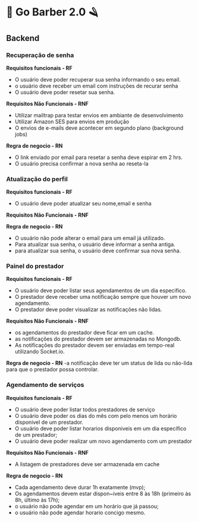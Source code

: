 # 💈 Go Barber 2.0 🪒
## Backend

### Recuperação de senha
  **Requisitos funcionais - RF**

  - O usuário deve poder recuperar sua senha informando o seu email.
  - o usuário deve receber um email com instruções de recurar senha
  - O usuário deve poder resetar sua senha.

  **Requisitos Não Funcionais - RNF**
  - Utilizar mailtrap para testar envios em ambiante de desenvolvimento
  - Utilizar Amazon SES para envios em produção
  - O envios de e-mails deve acontecer em segundo plano (background jobs)

  **Regra de negocio - RN**

  - O link enviado por email para resetar a senha deve espirar em 2 hrs.
  - O usuário precisa confirmar a nova senha ao reseta-la

### Atualização do perfil
**Requisitos funcionais - RF**
  - O usuário deve poder atualizar seu nome,email e senha

  **Requisitos Não Funcionais - RNF**


  **Regra de negocio - RN**
  - O usuário não pode alterar o email para um email já utilizado.
  - Para atualizar sua senha, o usuário deve informar a senha antiga.
  - para atualizar sua senha, o usuário deve confirmar sua nova senha.

### Painel do prestador
**Requisitos funcionais - RF**
  - O usuário deve poder listar seus agendamentos de um dia especifico.
  - O prestador deve receber uma notificação sempre que houver um novo agendamento.
  - O prestador deve poder visualizar as notificações não lidas.



  **Requisitos Não Funcionais - RNF**

  - os agendamentos do prestador deve ficar em um cache.
  - as notificações do prestador devem ser armazenadas no Mongodb.
  - As notificações do prestador devem ser enviadas em tempo-real utilizando Socket.io.

  **Regra de negocio - RN**
  -a notificação deve ter um status de lida ou não-lida para que o prestador possa controlar.
### Agendamento de serviços
**Requisitos funcionais - RF**
  - O usuário deve poder listar todos prestadores de serviço
  - O usuário deve poder os dias do mês com pelo menos um horário disponivel de um prestador.
  - O usuário deve poder listar horarios disponiveis em um dia específico de um prestador;
  - O usuário deve poder realizar um novo agendamento com um prestador

  **Requisitos Não Funcionais - RNF**

  - A listagem de prestadores deve ser armazenada em cache


  **Regra de negocio - RN**
  - Cada agendamento deve durar 1h exatamente (mvp);
  - Os agendamentos devem estar dispon~iveis entre 8 às 18h (primeiro às 8h, último às 17h);
  - o usuário não pode agendar em um horário que já passou;
  - o usuário não pode agendar horario concigo mesmo.

